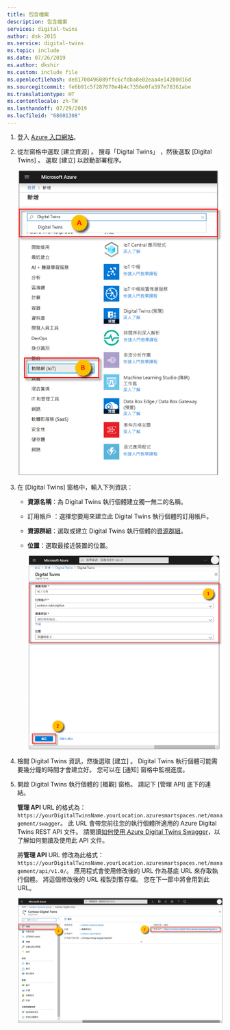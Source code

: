 ```yaml
---
title: 包含檔案
description: 包含檔案
services: digital-twins
author: dsk-2015
ms.service: digital-twins
ms.topic: include
ms.date: 07/26/2019
ms.author: dkshir
ms.custom: include file
ms.openlocfilehash: de81700496089ffc6cfdba8e02eaa4e14200d16d
ms.sourcegitcommit: fe6b91c5f287078e4b4c7356e0fa597e78361abe
ms.translationtype: HT
ms.contentlocale: zh-TW
ms.lasthandoff: 07/29/2019
ms.locfileid: "68601308"
---
```

1. 登入 [Azure 入口網站](https://portal.azure.com)。

1. 從左窗格中選取 [建立資源]  。 搜尋「Digital Twins」  ，然後選取 [Digital Twins]  。 選取 [建立]  以啟動部署程序。

   ![用於建立新 Digital Twins 執行個體的選取項目](./media/create-digital-twins-portal/create-digital-twins.png)

1. 在 [Digital Twins]  窗格中，輸入下列資訊：
   * **資源名稱**：為 Digital Twins 執行個體建立獨一無二的名稱。
   * 訂用帳戶  ：選擇您要用來建立此 Digital Twins 執行個體的訂用帳戶。 
   * **資源群組**：選取或建立 Digital Twins 執行個體的[資源群組](https://docs.microsoft.com/azure/azure-resource-manager/resource-group-overview#resource-groups)。
   * **位置**：選取最接近裝置的位置。

     ![已輸入資訊的 Digital Twins 窗格](./media/create-digital-twins-portal/create-digital-twins-param.png)

1. 檢閱 Digital Twins 資訊，然後選取 [建立]  。 Digital Twins 執行個體可能需要幾分鐘的時間才會建立好。 您可以在 [通知]  窗格中監視進度。

1. 開啟 Digital Twins 執行個體的 [概觀]  窗格。 請記下 [管理 API]  底下的連結。

   **管理 API** URL 的格式為：`https://yourDigitalTwinsName.yourLocation.azuresmartspaces.net/management/swagger`。 此 URL 會帶您前往您的執行個體所適用的 Azure Digital Twins REST API 文件。 請閱讀[如何使用 Azure Digital Twins Swagger](../articles/digital-twins/how-to-use-swagger.md)，以了解如何閱讀及使用此 API 文件。

    將**管理 API** URL 修改為此格式：`https://yourDigitalTwinsName.yourLocation.azuresmartspaces.net/management/api/v1.0/`。 應用程式會使用修改後的 URL 作為基底 URL 來存取執行個體。 將這個修改後的 URL 複製到暫存檔。 您在下一節中將會用到此 URL。

    ![管理 API](./media/create-digital-twins-portal/digital-twins-management-api.png)